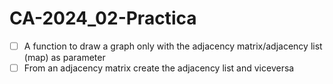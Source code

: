 # CA-2024_02-Practica

 - [ ] A function to draw a graph only with the adjacency matrix/adjacency list (map) as parameter
 - [ ] From an adjacency matrix create the adjacency list and viceversa

